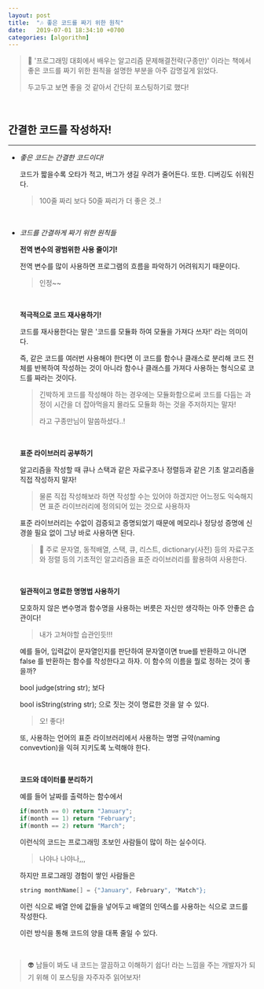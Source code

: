 ```yaml
---
layout: post
title:  "🎶 좋은 코드를 짜기 위한 원칙"
date:   2019-07-01 18:34:10 +0700
categories: [algorithm]
---
```


> 🐋 '프로그래밍 대회에서 배우는 알고리즘 문제해결전략(구종만)' 이라는 책에서 좋은 코드를 짜기 위한 원칙을 설명한 부분을 아주 감명깊게 읽었다.
>
> 두고두고 보면 좋을 것 같아서 간단히 포스팅하기로 했다!

<br>

## 간결한 코드를 작성하자!
---

- _좋은 코드는 간결한 코드이다!_

	코드가 짧을수록 오타가 적고, 버그가 생길 우려가 줄어든다. 또한. 디버깅도 쉬워진다.

	> 100줄 짜리 보다 50줄 짜리가 더 좋은 것..!

	<br>

- _코드를 간결하게 짜기 위한 원칙들_

	__전역 변수의 광범위한 사용 줄이기!__

	전역 변수를 많이 사용하면 프로그램의 흐름을 파악하기 어려워지기 때문이다.

	> 인정~~

	<br>

	__적극적으로 코드 재사용하기!__

	코드를 재사용한다는 말은 '코드를 모듈화 하여 모듈을 가져다 쓰자!' 라는 의미이다.

	즉, 같은 코드를 여러번 사용해야 한다면 이 코드를 함수나 클래스로 분리해 코드 전체를 반복하여 작성하는 것이 아니라 함수나 클래스를 가져다 사용하는 형식으로 코드를 짜라는 것이다.

	> 긴박하게 코드를 작성해야 하는 경우에는 모듈화함으로써 코드를 다듬는 과정이 시간을 더 잡아먹을지 몰라도 모듈화 하는 것을 주저하지는 말자!
	>
	> 라고 구종만님이 말씀하셨다..!

	<br>

	__표준 라이브러리 공부하기__

	알고리즘을 작성할 때 큐나 스택과 같은 자료구조나 정렬등과 같은 기초 알고리즘을 직접 작성하지 말자!

	> 물론 직접 작성해보라 하면 작성할 수는 있어야 하겠지만 어느정도 익숙해지면 표준 라이브러리에 정의되어 있는 것으로 사용하자

	표준 라이브러리는 수없이 검증되고 증명되었기 때문에 메모리나 정당성 증명에 신경쓸 필요 없이 그냥 바로 사용하면 된다.

	> 🌱 주로 문자열, 동적배열, 스택, 큐, 리스트, dictionary(사전) 등의 자료구조와 정렬 등의 기초적인 알고리즘을 표준 라이브러리를 활용하여 사용한다.

	<br>

	__일관적이고 명료한 명명법 사용하기__

	모호하지 않은 변수명과 함수명을 사용하는 버릇은 자신만 생각하는 아주 안좋은 습관이다! 

	> 내가 고쳐야할 습관인듯!!!

	예를 들어, 입력값이 문자열인지를 판단하여 문자열이면 true를 반환하고 아니면 false 를 반환하는 함수를 작성한다고 하자. 이 함수의 이름을 뭘로 정하는 것이 좋을까?

	bool judge(string str); 보다

	bool isString(string str); 으로 짓는 것이 명료한 것을 알 수 있다.

	> 오! 좋다!

	또, 사용하는 언어의 표준 라이브러리에서 사용하는 명명 규약(naming convevtion)을 익혀 지키도록 노력해야 한다.

	<br>

	__코드와 데이터를 분리하기__

	예를 들어 날짜를 출력하는 함수에서

	~~~c
	if(month == 0) return "January";
	if(month == 1) return "February";
	if(month == 2) return "March";
	~~~

	이런식의 코드는 프로그래밍 초보인 사람들이 많이 하는 실수이다.

	> 나야나 나야나,,,

	하지만 프로그래밍 경험이 쌓인 사람들은 

	~~~c
	string monthName[] = {"January", February", "Match"}; 
	~~~
	
	이런 식으로 배열 안에 값들을 넣어두고 배열의 인덱스를 사용하는 식으로 코드를 작성한다.

	이런 방식을 통해 코드의 양을 대폭 줄일 수 있다.

	<br>

> 👽 남들이 봐도 내 코드는 깔끔하고 이해하기 쉽다! 라는 느낌을 주는 개발자가 되기 위해 이 포스팅을 자주자주 읽어보자!



